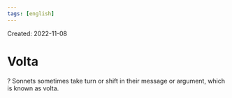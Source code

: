 ```yaml
---
tags: [english] 
---
```

Created: 2022-11-08

# Volta
?
Sonnets sometimes take turn or shift in their message or argument, which is known as volta. 
<!--SR:!2022-12-30,30,230-->